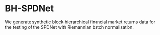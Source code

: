 # BH-SPDNet
We generate synthetic block-hierarchical financial market returns data for the testing of the SPDNet with Riemannian batch normalisation.
